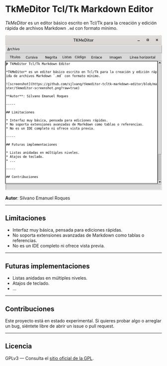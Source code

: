 # TkMeDitor Tcl/Tk Markdown Editor

*TkMeDitor* es un editor básico escrito en Tcl/Tk para la creación y edición rápida de archivos Markdown `.md` con formato mínimo.

![screenshot](https://github.com/sjlvanq/tkmeditor-tcltk-markdown-editor/blob/master/tkmeditor-screenshot.png?raw=true)

**Autor**: Silvano Emanuel Roques

-----

## Limitaciones

* Interfaz muy básica, pensada para ediciones rápidas.
* No soporta extensiones avanzadas de Markdown como tablas o referencias.
* No es un IDE completo ni ofrece vista previa.

-----

## Futuras implementaciones

* Listas anidadas en múltiples niveles.
* Atajos de teclado.
* ...

-----

## Contribuciones

Este proyecto está en estado experimental. Si quieres probar algo o arreglar un bug, siéntete libre de abrir un issue o pull request.

-----

## Licencia

GPLv3 — Consulta el [sitio oficial de la GPL](https://www.gnu.org/licenses/).
